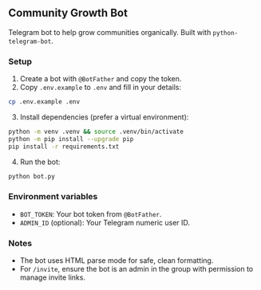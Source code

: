 ## Community Growth Bot

Telegram bot to help grow communities organically. Built with `python-telegram-bot`.

### Setup

1. Create a bot with `@BotFather` and copy the token.
2. Copy `.env.example` to `.env` and fill in your details:

```bash
cp .env.example .env
```

3. Install dependencies (prefer a virtual environment):

```bash
python -m venv .venv && source .venv/bin/activate
python -m pip install --upgrade pip
pip install -r requirements.txt
```

4. Run the bot:

```bash
python bot.py
```

### Environment variables

- `BOT_TOKEN`: Your bot token from `@BotFather`.
- `ADMIN_ID` (optional): Your Telegram numeric user ID.

### Notes

- The bot uses HTML parse mode for safe, clean formatting.
- For `/invite`, ensure the bot is an admin in the group with permission to manage invite links.
